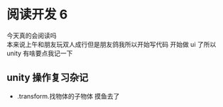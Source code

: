 # 阅读开发 6

今天真的会阅读吗  
本来说上午和朋友玩双人成行但是朋友鸽我所以开始写代码
开始做 ui 了所以 unity 有啥要点我记一下

## unity 操作复习杂记

- .transform.找物体的子物体
摸鱼去了
